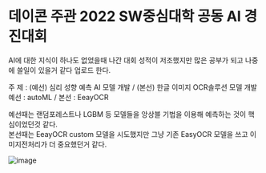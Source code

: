 # 데이콘 주관 2022 SW중심대학 공동 AI 경진대회

AI에 대한 지식이 하나도 없었을때 나간 대회 
성적이 저조했지만 많은 공부가 되고 나중에 쓸일이 있을거 같다 업로드 한다.

주 제 :  (예선) 심리 성향 예측 AI 모델 개발 / (본선) 한글 이미지 OCR솔루션 모델 개발  
예선 : autoML / 본선 : EeayOCR

예선때는 랜덤포레스트나 LGBM 등 모델들을 앙상블 기법을 이용해 예측하는 것이 핵심이었던것 같다.  
본선때는 EeayOCR custom 모델을 시도했지만 그냥 기존 EasyOCR 모델을 쓰고 이미지전처리가 더 중요했던거 같다.

![image](https://user-images.githubusercontent.com/98318326/229885850-70bf1bd0-8642-4b7f-b8c4-2d5b6383d97c.png)

